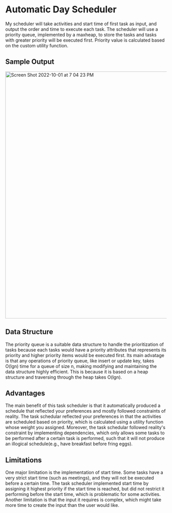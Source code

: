 # Automatic Day Scheduler
My scheduler will take activities and start time of first task as input, and output the order and time to execute each task. The scheduler will use a priority queue, implemented by a maxheap, to store the tasks and tasks with greater priority will be executed first. Priority value is calculated based on the custom utility function. 

## Sample Output
<img width="768" alt="Screen Shot 2022-10-01 at 7 04 23 PM" src="https://user-images.githubusercontent.com/49523649/193430005-49028969-342f-43e7-a413-832b37dd882f.png">


## Data Structure
The priority queue is a suitable data structure to handle the prioritization of tasks because each tasks would have a priority attributes that represents its priority and higher priority items would be executed first. Its main advatage is that any operations of priority queue, like insert or update key, takes O(lgn) time for a queue of size n, making modifying and maintaining the data structure highly efficient. This is because it is based on a heap structure and traversing through the heap takes O(lgn).

## Advantages
The main benefit of this task scheduler is that it automatically produced a schedule that reflected your preferences and mostly followed constraints of reality. The task schedular reflected your preferences in that the activities are scheduled based on priority, which is calculated using a utility function whose weight you assigned. Moreover, the task schedular followed reality's constraint by implementing dependencies, which only allows some tasks to be performed after a certain task is performed, such that it will not produce an illogical schedule(e.g., have breakfast before fring eggs).

## Limitations
One major limitation is the implementation of start time. Some tasks have a very strict start time (such as meetings), and they will not be executed before a certain time. The task scheduler implemented start time by assigning it highest priority if the start time is reached, but did not restrict it performing before the start time, which is problematic for some activities. Another limitation is that the input it requires is complex, which might take more time to create the input than the user would like.
